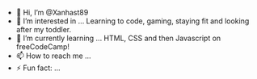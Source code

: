 - 👋 Hi, I’m @Xanhast89
- 👀 I’m interested in ... Learning to code, gaming, staying fit and looking after my toddler.
- 🌱 I’m currently learning ... HTML, CSS and then Javascript on freeCodeCamp!
- 📫 How to reach me ... 
- ⚡ Fun fact: ... 

<!---
Xanhast89/Xanhast89 is a ✨ special ✨ repository because its `README.md` (this file) appears on your GitHub profile.
You can click the Preview link to take a look at your changes.
--->
